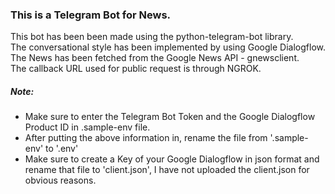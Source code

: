 ### This is a Telegram Bot for News.

This bot has been been made using the python-telegram-bot library. <br>
The conversational style has been implemented by using Google Dialogflow. <br>
The News has been fetched from the Google News API - gnewsclient. <br>
The callback URL used for public request is through NGROK.

##### Note:

- Make sure to enter the Telegram Bot Token and the Google Dialogflow Product ID in .sample-env file.
- After putting the above information in, rename the file from '.sample-env' to '.env'
- Make sure to create a Key of your Google Dialogflow in json format and rename that file to 'client.json', I have not uploaded the client.json for obvious reasons.
